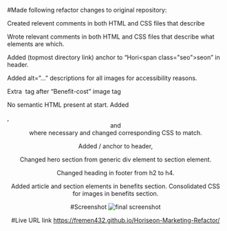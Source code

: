 #Made following refactor changes to original repository:

Created relevent comments in both HTML and CSS files that describe 

Wrote relevant comments in both HTML and CSS files that describe what elements are which.

Added <a href=”/”></a> (topmost directory link) anchor to “Hori<span class="seo">seo</span>n” in header.

Added alt=”…” descriptions for all images for accessibility reasons.

Extra <img> tag after “Benefit-cost” image tag

No semantic HTML present at start. Added <nav>, <header> and <footer> where necessary and changed corresponding CSS to match.

Added / anchor to header,

Changed hero section from generic div element to section element.

Changed heading in footer from h2 to h4.

Added article and section elements in benefits section. Consolidated CSS for images in benefits section.
  
#Screenshot
![final screenshot](https://user-images.githubusercontent.com/87861603/128979208-1e3b0b19-5fce-4524-99df-7c0c0f3d205d.png)

#Live URL link
https://fremen432.github.io/Horiseon-Marketing-Refactor/

